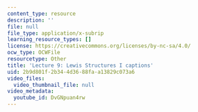 ```yaml
---
content_type: resource
description: ''
file: null
file_type: application/x-subrip
learning_resource_types: []
license: https://creativecommons.org/licenses/by-nc-sa/4.0/
ocw_type: OCWFile
resourcetype: Other
title: 'Lecture 9: Lewis Structures I captions'
uid: 2b9d801f-2b34-4d36-88fa-a13829c073a6
video_files:
  video_thumbnail_file: null
video_metadata:
  youtube_id: DvGNpuan4rw
---
```

